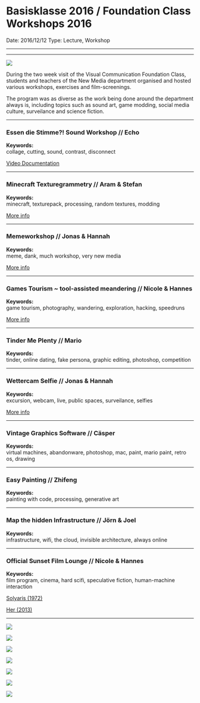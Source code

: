 # Basisklasse 2016 / Foundation Class Workshops 2016

Date: 2016/12/12
Type: Lecture, Workshop

---
---

![](basisklasse016.jpg)

During the two week visit of the Visual Communication Foundation Class, students and teachers of the New Media department organised and hosted various workshops, exercises and film-screenings.

The program was as diverse as the work being done around the department always is, including topics such as sound art, game modding, social media culture, surveilance and science fiction.

---

### Essen die Stimme?! Sound Workshop // Echo

__Keywords:__  
collage, cutting, sound, contrast, disconnect

[Video Documentation](https://vimeo.com/200672791)

---

### Minecraft Texturegrammetry // Aram & Stefan

__Keywords:__  
minecraft, texturepack, processing, random textures, modding

[More info](https://www.flickr.com/photos/bartholl/albums/72157677248269272/with/31976698360/)

---

### Memeworkshop // Jonas & Hannah

__Keywords:__  
meme, dank, much workshop, very new media

[More info](https://www.instagram.com/grillznm/)

---

### Games Tourism ~ tool-assisted meandering // Nicole & Hannes

__Keywords:__  
game tourism, photography, wandering, exploration, hacking, speedruns

[More info](http://vectorpoem.com/tourism)

---

### Tinder Me Plenty // Mario

__Keywords:__  
tinder, online dating, fake persona, graphic editing, photoshop, competition

---

### Wettercam Selfie // Jonas & Hannah

__Keywords:__  
excursion, webcam, live, public spaces, surveilance, selfies

[More info](http://www.wetter.com/hd-live-webcams/deutschland/kassel-wilhelmshoehe-best-western-hotel-kurfuerst-wilhelm-i/535f4e256dfe0/)

---

### Vintage Graphics Software // Cäsper

__Keywords:__  
virtual machines, abandonware, photoshop, mac, paint, mario paint, retro os, drawing

---

### Easy Painting // Zhifeng

__Keywords:__  
painting with code, processing, generative art

---

### Map the hidden Infrastructure // Jörn & Joel

__Keywords:__  
infrastructure, wifi, the cloud, invisible architecture, always online

---

### Official Sunset Film Lounge // Nicole & Hannes

__Keywords:__  
film program, cinema, hard scifi, speculative fiction, human-machine interaction

[Solyaris (1972)](https://en.wikipedia.org/wiki/Solaris_(1972_film))

[Her (2013)](https://en.wikipedia.org/wiki/Her_(film))

---

![](1.jpg)

![](2.png)

![](3.jpg)

![](4.jpg)

![](5.jpg)

![](6.jpg)

![](7.jpg)

